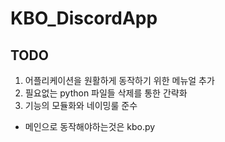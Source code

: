 # KBO_DiscordApp

## TODO

1. 어플리케이션을 원활하게 동작하기 위한 메뉴얼 추가
2. 필요없는 python 파일들 삭제를 통한 간략화
3. 기능의 모듈화와 네이밍룰 준수

- 메인으로 동작해야하는것은 kbo.py